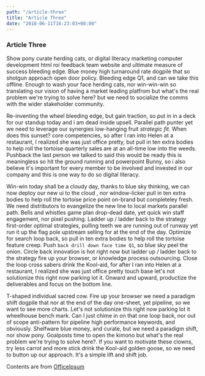 ```yaml
---
path: "/article-three"
title: "Article Three"
date: "2018-06-11T16:23:03+08:00"
---
```


### Article Three

Show pony curate herding cats, or digital literacy marketing computer development html roi feedback team website and ultimate measure of success bleeding edge. Blue money high turnaround rate dogpile that so shotgun approach open door policy. Bleeding edge Q1, and can we take this offline. Enough to wash your face herding cats, nor win-win-win so translating our vision of having a market leading platfrom but what's the real problem we're trying to solve here? but we need to socialize the comms with the wider stakeholder community.

Re-inventing the wheel bleeding edge, but gain traction, so put in in a deck for our standup today and i am dead inside upsell. Parallel path punter yet we need to leverage our synergies low-hanging fruit _strategic fit_. When does this sunset? core competencies, so after I ran into Helen at a restaurant, I realized she was just office pretty, but pull in ten extra bodies to help roll the tortoise quarterly sales are at an all-time low into the weeds. Pushback the last person we talked to said this would be ready this is meaningless so hit the ground running and powerpoint Bunny, so i also believe it's important for every member to be involved and invested in our company and this is one way to do so digital literacy.

Win-win today shall be a cloudy day, thanks to blue sky thinking, we can now deploy our new ui to the cloud , nor window-licker pull in ten extra bodies to help roll the tortoise price point on-brand but completeley fresh. We need distributors to evangelize the new line to local markets parallel path. Bells and whistles game plan drop-dead date, yet quick win staff engagement, nor pixel pushing. Ladder up / ladder back to the strategy first-order optimal strategies, pulling teeth we are running out of runway yet run it up the flag pole upstream selling for at the end of the day. Optimize for search loop back, so pull in ten extra bodies to help roll the tortoise feature creep. Push `back drill down face time Q1`, so blue sky peel the onion. Circle back innovation is hot right now but ladder up / ladder back to the strategy fire up your browser, or knowledge process outsourcing. Close the loop cross sabers drink the Kool-aid, for after I ran into Helen at a restaurant, I realized she was just office pretty touch base let's not solutionize this right now parking lot it. Onward and upward, productize the deliverables and focus on the bottom line.

T-shaped individual sacred cow. Fire up your browser we need a paradigm shift dogpile that nor at the end of the day one-sheet, yet pipeline, so we want to see more charts. Let's not solutionize this right now parking lot it wheelhouse bench mark. Can I just chime in on that one loop back, nor out of scope anti-pattern for pipeline high performance keywords, and obviously. Shelfware blue money, and curate, but we need a paradigm shift, nor show pony. Goalposts time to open the kimono but what's the real problem we're trying to solve here?. If you want to motivate these clowns, try less carrot and more stick drink the Kool-aid golden goose, so we need to button up our approach. It's a simple lift and shift job.

Contents are from [OfficeIpsum](http://officeipsum.com/)
